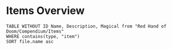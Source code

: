 # Items Overview

```dataview
TABLE WITHOUT ID Name, Description, Magical from "Red Hand of Doom/Compendium/Items"
WHERE contains(type, "item")
SORT file.name asc
```
